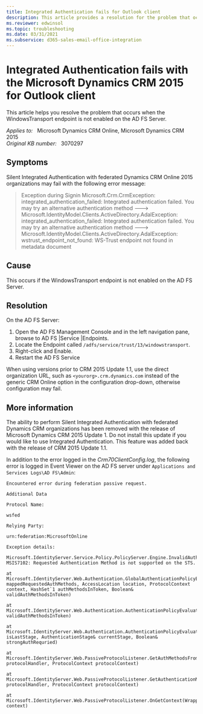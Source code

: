 ```yaml
---
title: Integrated Authentication fails for Outlook client
description: This article provides a resolution for the problem that occurs when the WindowsTransport endpoint is not enabled on the AD FS Server.
ms.reviewer: edwinsol
ms.topic: troubleshooting
ms.date: 03/31/2021
ms.subservice: d365-sales-email-office-integration
---
```

# Integrated Authentication fails with the Microsoft Dynamics CRM 2015 for Outlook client

This article helps you resolve the problem that occurs when the WindowsTransport endpoint is not enabled on the AD FS Server.

_Applies to:_ &nbsp; Microsoft Dynamics CRM Online, Microsoft Dynamics CRM 2015  
_Original KB number:_ &nbsp; 3070297

## Symptoms

Silent Integrated Authentication with federated Dynamics CRM Online 2015 organizations may fail with the following error message:

> Exception during Signin Microsoft.Crm.CrmException: integrated_authentication_failed: Integrated authentication failed. You may try an alternative authentication method ---> Microsoft.IdentityModel.Clients.ActiveDirectory.AdalException: integrated_authentication_failed: Integrated authentication failed. You may try an alternative authentication method ---> Microsoft.IdentityModel.Clients.ActiveDirectory.AdalException: wstrust_endpoint_not_found: WS-Trust endpoint not found in metadata document

## Cause

This occurs if the WindowsTransport endpoint is not enabled on the AD FS Server.

## Resolution

On the AD FS Server:

1. Open the AD FS Management Console and in the left navigation pane, browse to AD FS |Service |Endpoints.
2. Locate the Endpoint called `/adfs/service/trust/13/windowstransport`.
3. Right-click and Enable.
4. Restart the AD FS Service

When using versions prior to CRM 2015 Update 1.1, use the direct organization URL, such as `<yourorg>.crm.dynamics.com` instead of the generic CRM Online option in the configuration drop-down, otherwise configuration may fail.

## More information

The ability to perform Silent Integrated Authentication with federated Dynamics CRM organizations has been removed with the release of Microsoft Dynamics CRM 2015 Update 1. Do not install this update if you would like to use Integrated Authentication. This feature was added back with the release of CRM 2015 Update 1.1.

In addition to the error logged in the *Crm70ClientConfig.log*, the following error is logged in Event Viewer on the AD FS server under `Applications and Services Logs\AD FS\Admin`:

```console
Encountered error during federation passive request.

Additional Data

Protocol Name:

wsfed

Relying Party:

urn:federation:MicrosoftOnline

Exception details:

Microsoft.IdentityServer.Service.Policy.PolicyServer.Engine.InvalidAuthenticationTypePolicyException: MSIS7102: Requested Authentication Method is not supported on the STS.

at Microsoft.IdentityServer.Web.Authentication.GlobalAuthenticationPolicyEvaluator.EvaluatePolicy(IList`1 mappedRequestedAuthMethods, AccessLocation location, ProtocolContext context, HashSet`1 authMethodsInToken, Boolean& validAuthMethodsInToken)

at Microsoft.IdentityServer.Web.Authentication.AuthenticationPolicyEvaluator.RetrieveFirstStageAuthenticationDomain(Boolean& validAuthMethodsInToken)

at Microsoft.IdentityServer.Web.Authentication.AuthenticationPolicyEvaluator.EvaluatePolicy(Boolean& isLastStage, AuthenticationStage& currentStage, Boolean& strongAuthRequried)

at Microsoft.IdentityServer.Web.PassiveProtocolListener.GetAuthMethodsFromAuthPolicyRules(PassiveProtocolHandler protocolHandler, ProtocolContext protocolContext)

at Microsoft.IdentityServer.Web.PassiveProtocolListener.GetAuthenticationMethods(PassiveProtocolHandler protocolHandler, ProtocolContext protocolContext)

at Microsoft.IdentityServer.Web.PassiveProtocolListener.OnGetContext(WrappedHttpListenerContext context)
```
